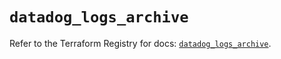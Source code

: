 # `datadog_logs_archive`

Refer to the Terraform Registry for docs: [`datadog_logs_archive`](https://registry.terraform.io/providers/datadog/datadog/3.55.0/docs/resources/logs_archive).
